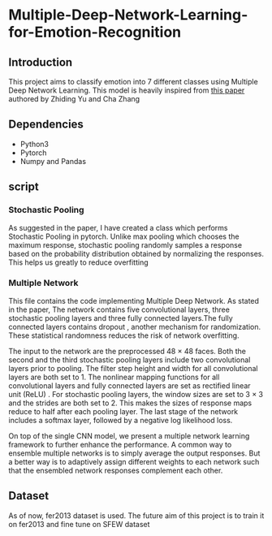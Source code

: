# Multiple-Deep-Network-Learning-for-Emotion-Recognition
## Introduction
This project aims to classify emotion into 7 different classes using Multiple Deep Network Learning. This model is heavily inspired from [this paper](https://www.microsoft.com/en-us/research/wp-content/uploads/2016/02/icmi2015_ChaZhang.pdf)
authored by Zhiding Yu and Cha Zhang

## Dependencies
* Python3
* Pytorch
* Numpy and Pandas

## script
### Stochastic Pooling
As suggested in the paper, I have created a class which performs Stochastic Pooling in pytorch. Unlike
max pooling which chooses the maximum response, stochastic pooling randomly samples a response based on the probability distribution obtained by normalizing the responses.
This helps us greatly to reduce overfitting

### Multiple Network
This file contains the code implementing Multiple Deep Network. As stated in the paper, The network contains five convolutional layers, three
stochastic pooling layers and three fully connected layers.The fully connected layers contains dropout , another
mechanism for randomization. These statistical randomness
reduces the risk of network overfitting.


The input to the network are the preprocessed 48 × 48
faces. Both the second and the third stochastic pooling layers include two convolutional layers prior to pooling. The
filter step height and width for all convolutional layers are
both set to 1. The nonlinear mapping functions for all convolutional layers and fully connected layers are set as rectified
linear unit (ReLU) . For stochastic pooling layers, the
window sizes are set to 3 × 3 and the strides are both set
to 2. This makes the sizes of response maps reduce to half
after each pooling layer.
The last stage of the network includes a softmax layer,
followed by a negative log likelihood loss.

On top of the single CNN model, we present a multiple
network learning framework to further enhance the performance. A common way to ensemble multiple networks is
to simply average the output responses. But a better way is to adaptively assign
different weights to each network such that the ensembled
network responses complement each other.


## Dataset
As of now, fer2013 dataset is used. The future aim of this project is to train it on fer2013 and fine tune on SFEW dataset
